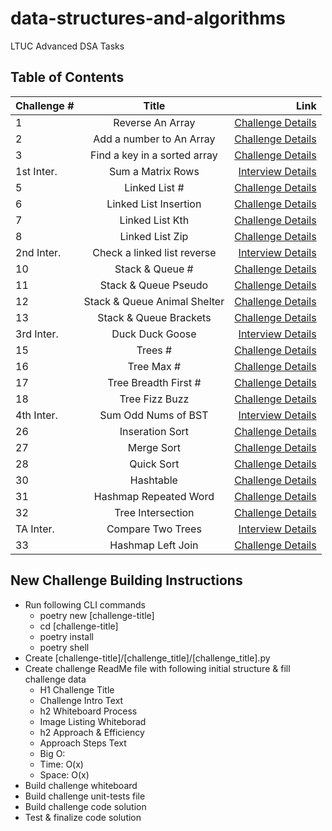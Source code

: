 # data-structures-and-algorithms

LTUC Advanced DSA Tasks

## Table of Contents

| Challenge # | Title                        | Link                |
| ----------- |:----------------------------:| -------------------:|
|      1      | Reverse An Array             | [Challenge Details](/Challenges/01/README.md) |
|      2      | Add a number to An Array     | [Challenge Details](/Challenges/02/README.md) |
|      3      | Find a key in a sorted array | [Challenge Details](/Challenges/03/README.md) |
| 1st Inter.  | Sum a Matrix Rows            | [Interview Details](/Interviews/first/README.md)|
|      5      | Linked List #                | [Challenge Details](/Challenges/05/README.md) |
|      6      | Linked List Insertion        | [Challenge Details](/Challenges/06/README.md) |
|      7      | Linked List Kth              | [Challenge Details](/Challenges/07/README.md) |
|      8      | Linked List Zip              | [Challenge Details](/Challenges/08/README.md) |
| 2nd Inter.  | Check a linked list reverse  | [Interview Details](/Interviews/second/README.md)|
|      10     | Stack & Queue #              | [Challenge Details](/Challenges/10/README.md) |
|      11     | Stack & Queue Pseudo         | [Challenge Details](/Challenges/11/README.md) |
|      12     | Stack & Queue Animal Shelter | [Challenge Details](/Challenges/12/README.md)|
|      13     | Stack & Queue Brackets       | [Challenge Details](/Challenges/13/README.md)|
| 3rd Inter.  | Duck Duck Goose              | [Interview Details](/Interviews/third/README.md)|
|      15     | Trees #                      | [Challenge Details](/Challenges/15/README.md)|
|      16     | Tree Max #                   | [Challenge Details](/Challenges/16/README.md)|
|      17     | Tree Breadth First #         | [Challenge Details](/Challenges/17/README.md)|
|      18     | Tree Fizz Buzz               | [Challenge Details](/Challenges/18/README.md)|
| 4th Inter.  | Sum Odd Nums of BST          | [Interview Details](/Interviews/forth/README.md)|
|      26     | Inseration Sort              | [Challenge Details](/Challenges/26/README.md)|
|      27     | Merge Sort                   | [Challenge Details](/Challenges/27/README.md)|
|      28     | Quick Sort                   | [Challenge Details](/Challenges/28/README.md)|
|      30     | Hashtable                    | [Challenge Details](/Challenges/30/README.md)|
|      31     | Hashmap Repeated Word        | [Challenge Details](/Challenges/31/README.md)|
|      32     | Tree Intersection            | [Challenge Details](/Challenges/32/README.md)|
| TA Inter.   | Compare Two Trees            | [Interview Details](/Interviews/Mock/README.md)|
|      33     | Hashmap Left Join            | [Challenge Details](/Challenges/33/README.md)|

## New Challenge Building Instructions

- Run following CLI commands
  - poetry new [challenge-title]
  - cd [challenge-title]
  - poetry install
  - poetry shell
- Create [challenge-title]/[challenge_title]/[challenge_title].py
- Create challenge ReadMe file with following initial structure & fill challenge data
  - H1 Challenge Title
  - Challenge Intro Text
  - h2 Whiteboard Process
  - Image Listing Whiteborad
  - h2 Approach & Efficiency
  - Approach Steps Text
  - Big O:
  - Time: O(x)
  - Space: O(x)
- Build challenge whiteboard
- Build challenge unit-tests file
- Build challenge code solution
- Test & finalize code solution

